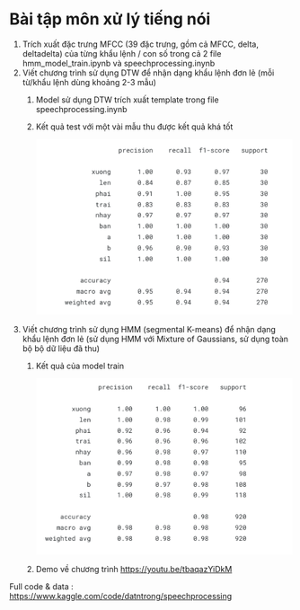# Bài tập môn xử lý tiếng nói
 1. Trích xuất đặc trưng MFCC (39 đặc trưng, gồm cả MFCC, delta, deltadelta) của từng khẩu lệnh / con số trong cả 2 file hmm_model_train.ipynb và speechprocessing.inynb
 2. Viết chương trình sử dụng DTW để nhận dạng khẩu lệnh đơn lẻ (mỗi từ/khẩu lệnh dùng khoảng 2-3 mẫu)
    1. Model sử dụng DTW trích xuất template trong file speechprocessing.inynb
    2. Kết quả test với một vài mẫu thu được kết quả khá tốt
       
       ![assets/dtw.png](assets/dtw.png)
 3. Viết chương trình sử dụng HMM (segmental K-means) để nhận dạng khẩu lệnh đơn lẻ (sử dụng HMM với Mixture of Gaussians, sử dụng toàn bộ bộ dữ liệu đã thu)
    1. Kết quả của model train
       
          ![assets/hmm.png](assets/hmm.png)
    2. Demo về chương trình https://youtu.be/tbaqazYiDkM


Full code & data : https://www.kaggle.com/code/datntrong/speechprocessing

